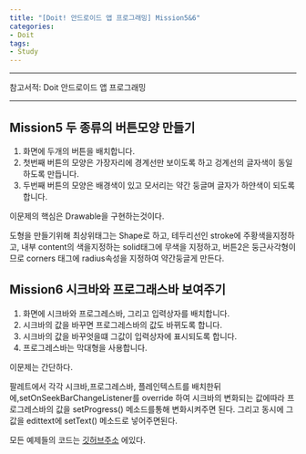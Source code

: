 ```yaml
---
title: "[Doit! 안드로이드 앱 프로그래밍] Mission5&6"
categories:
- Doit
tags:
- Study
---
```


---

참고서적: Doit 안드로이드 앱 프로그래밍

---

Mission5 두 종류의 버튼모양 만들기
---

1. 화면에 두개의 버튼을 배치합니다.
2. 첫번째 버튼의 모양은 가장자리에 경계선만 보이도록 하고 겅계선의 글자색이 동일하도록 만듭니다.
3. 두번째 버튼의 모양은 배경색이 있고 모서리는 약간 둥글며 글자가 하얀색이 되도록 합니다.

이문제의 핵심은 Drawable을 구현하는것이다.

도형을 만들기위해 최상위태그는 Shape로 하고, 테두리선인 stroke에 주황색을지정하고, 내부 content의 색을지정하는 solid태그에 무색을 지정하고, 버튼2은 둥근사각형이므로 corners 태그에 radius속성을 지정하여 약간둥글게 만든다.


Mission6 시크바와 프로그래스바 보여주기
---
1. 화면에 시크바와 프로그레스바, 그리고 입력상자를 배치합니다.
2. 시크바의 값을 바꾸면 프로그레스바의 값도 바뀌도록 합니다.
3. 시크바의 값을 바꾸엇을떄 그값이 입력상자에 표시되도록 합니다.
4. 프로그레스바는 막대형을 사용합니다.

이문제는 간단하다.

팔레트에서 각각 시크바,프로그레스바, 플레인텍스트를 배치한뒤에,setOnSeekBarChangeListener를 override 하여 시크바의 변화되는 값에따라 프로그레스바의 값을 setProgress() 메소드를통해 변화시켜주면 된다.  그리고 동시에 그값을 edittext에 setText() 메소드로 넣어주면된다.

모든 예제들의 코드는 [깃허브주소](https://github.com/jowunnal/studyAndroid "github link") 에있다.
